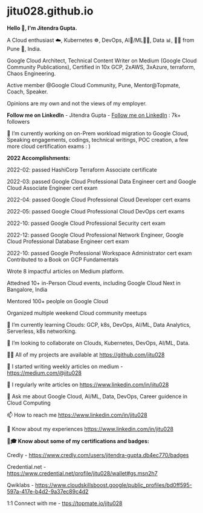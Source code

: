 # jitu028.github.io

**Hello 👋, I'm Jitendra Gupta.**

A Cloud enthusiast ☁️, Kubernetes ☸, DevOps, AI🧠/ML👨‍💻, Data 📊, 👨‍🔧 from Pune 🌉, India.

Google Cloud Architect, Technical Content Writer on Medium (Google Cloud Community Publications), Certified in 10x GCP, 2xAWS, 3xAzure, terraform, Chaos Engineering.

Active member @Google Cloud Community, Pune, Mentor@Topmate, Coach, Speaker.

Opinions are my own and not the views of my employer.


**Follow me on LinkedIn** - Jitendra Gupta - [Follow me on LinkedIn](https://www.linkedin.com/in/jitu028/) : 7k+ followers

🔭 I’m currently working on on-Prem workload migration to Google Cloud, Speaking engagements, codings, technical writings, POC creation, a few more cloud certification exams : )



**2022 Accomplishments:**

2022-02: passed  HashiCorp Terraform Associate certificate 

2022-03: passed Google Cloud Professional Data Engineer cert and Google Cloud Associate Engineer cert exam 

2022-04: passed Google Cloud Professional Cloud Developer cert exams

2022-05: passed Google Cloud Professional Cloud DevOps cert exams

2022-10: passed Google Cloud Professional Security cert exam

2022-12: passed Google Cloud Professional Network Engineer, Google Cloud Professional Database Engineer cert exam

2022-10: passed Google Professional Workspace Administrator cert exam
Contributed to a Book on GCP Fundamentals

Wrote 8 impactful articles on Medium platform.

Attedned 10+ in-Person Cloud events, including Google Cloud Next in Bangalore, India

Mentored 100+ peolple on Google Cloud

Organized multiple weekend Cloud community meetups 


🌱 I’m currently learning Clouds: GCP, k8s, DevOps, AI/ML, Data Analytics, Serverless, k8s networking.

👯 I’m looking to collaborate on Clouds, Kubernetes, DevOps, AI/ML, Data.

👨‍💻 All of my projects are available at https://github.com/jitu028

📝 I started writing weekly articles on medium - https://medium.com/@jitu028

📝 I regularly write articles on https://www.linkedin.com/in/jitu028

💬 Ask me about Google Cloud, AI/ML, Data, DevOps, Career guidence in Cloud Computing

📫 How to reach me https://www.linkedin.com/in/jitu028



📄 Know about my experiences https://www.linkedin.com/in/jitu028

🧑‍**🎓 Know about some of my certifications and badges:**

Credly - https://www.credly.com/users/jitendra-gupta.db4ec770/badges

Credential.net - https://www.credential.net/profile/jitu028/wallet#gs.msn2h7

Qwiklabs - https://www.cloudskillsboost.google/public_profiles/bd0ff595-597a-417e-b4d2-9a37ec89c4d2


1:1 Connect with me - [ttps://topmate.io/jitu028](https://topmate.io/jitu028)
